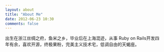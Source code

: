 ```yaml
---
layout: about
title: "About Me"
date: 2012-06-23 10:30
comments: false
---
```


出生在浙江丝绸之府，鱼米之乡，毕业后在上海混迹，从事 Ruby on Rails开发四年有余，喜欢开源，终极果粉，完美主义技术宅，低调自由的天蝎座。
